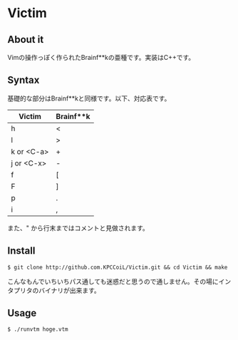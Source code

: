 Victim
=======

## About it
Vimの操作っぽく作られたBrainf\**kの亜種です。実装はC++です。

## Syntax
基礎的な部分はBrainf\**kと同様です。以下、対応表です。

| Victim | Brainf\**k |
| --- | --- |
| h | < |
| l | > |
| k or \<C-a\> | + |
| j or \<C-x\> | - |
| f | [ |
| F | ] |
| p | . |
| i | , |

また、" から行末まではコメントと見做されます。

## Install
`$ git clone http://github.com.KPCCoiL/Victim.git && cd Victim && make`

こんなもんでいちいちパス通しても迷惑だと思うので通しません。その場にインタプリタのバイナリが出来ます。

## Usage
`$ ./runvtm hoge.vtm`
